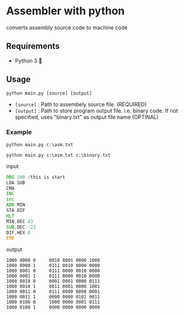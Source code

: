 # Assembler with python
 converts assembly source code to machine code

## Requirements
* Python 3 🐍

## Usage
```
python main.py [source] [output]
```
* `[source]` : Path to assembely source file. (REQUIRED)
* `[output]` : Path to store program output file. i.e. binary code. If not specified, uses "binary.txt" as output file name (OPTINAL)

### Example
```
python main.py c:\asm.txt
```
```
python main.py c:\asm.txt c:\binary.txt
```
input
```asm
ORG 100 /this is start
LDA SUB
CMA
INC
inc
ADD MIN
STA DIF
HLT
MIN,DEC 83
SUB,DEC -23
DIF,HEX 0
END
```
output
```
1000 0000 0	    0010 0001 0000 1000
1000 0000 1	    0111 0010 0000 0000
1000 0001 0	    0111 0000 0010 0000
1000 0001 1	    0111 0000 0010 0000
1000 0010 0	    0001 0001 0000 0111
1000 0010 1	    0011 0001 0000 1001
1000 0011 0	    0111 0000 0000 0001
1000 0011 1	    0000 0000 0101 0011
1000 0100 0	    1000 0000 0001 0111
1000 0100 1	    0000 0000 0000 0000
```